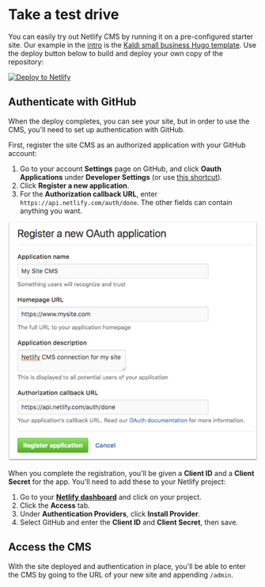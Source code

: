 # Take a test drive

You can easily try out Netlify CMS by running it on a pre-configured starter site. Our example in the [intro](/docs/intro.md) is the [Kaldi small business Hugo template](https://github.com/netlify-templates/kaldi-hugo-cms-template). Use the deploy button below to build and deploy your own copy of the repository:

[![Deploy to Netlify](https://www.netlify.com/img/deploy/button.svg)](https://app.netlify.com/start/deploy?repository=https://github.com/netlify-templates/kaldi-hugo-cms-template)

## Authenticate with GitHub

When the deploy completes, you can see your site, but in order to use the CMS, you'll need to set up authentication with GitHub.

First, register the site CMS as an authorized application with your GitHub account:
 
 1. Go to your account **Settings** page on GitHub, and click **Oauth Applications** under **Developer Settings** (or use [this shortcut](https://github.com/settings/developers)).
 2. Click **Register a new application**.
 3. For the **Authorization callback URL**, enter `https://api.netlify.com/auth/done`. The other fields can contain anything you want.

![GitHub Oauth Application setup example](/img/github-oauth.png?raw=true)

When you complete the registration, you'll be given a **Client ID** and a **Client Secret** for the app. You'll need to add these to your Netlify project:
 
 1. Go to your [**Netlify dashboard**](https://app.netlify.com/) and click on your project.
 2. Click the **Access** tab.
 3. Under **Authentication Providers**, click **Install Provider**.
 4. Select GitHub and enter the **Client ID** and **Client Secret**, then save.

## Access the CMS

With the site deployed and authentication in place, you'll be able to enter the CMS by going to the URL of your new site and appending `/admin`.
